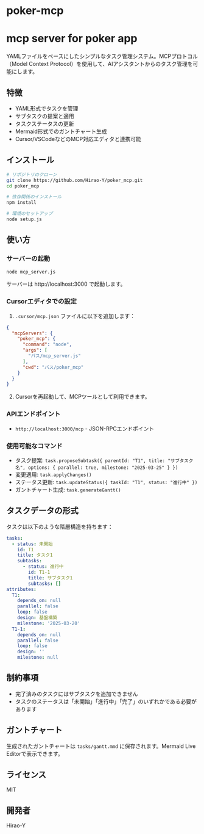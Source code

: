 # poker-mcp
mcp server for poker app
=======
YAMLファイルをベースにしたシンプルなタスク管理システム。MCPプロトコル（Model Context Protocol）を使用して、AIアシスタントからのタスク管理を可能にします。

## 特徴
- YAML形式でタスクを管理
- サブタスクの提案と適用
- タスクステータスの更新
- Mermaid形式でのガントチャート生成
- Cursor/VSCodeなどのMCP対応エディタと連携可能

## インストール
```bash
# リポジトリのクローン
git clone https://github.com/Hirao-Y/poker_mcp.git
cd poker_mcp

# 依存関係のインストール
npm install

# 環境のセットアップ
node setup.js
```

## 使い方

### サーバーの起動

```bash
node mcp_server.js
```

サーバーは http://localhost:3000 で起動します。

### Cursorエディタでの設定

1. `.cursor/mcp.json` ファイルに以下を追加します：

```json
{
  "mcpServers": {
    "poker_mcp": {
      "command": "node",
      "args": [
        "パス/mcp_server.js"
      ],
      "cwd": "パス/poker_mcp"
    }
  }
}
```

2. Cursorを再起動して、MCPツールとして利用できます。

### APIエンドポイント

- `http://localhost:3000/mcp` - JSON-RPCエンドポイント

### 使用可能なコマンド

- タスク提案: `task.proposeSubtask({ parentId: "T1", title: "サブタスク名", options: { parallel: true, milestone: "2025-03-25" } })`
- 変更適用: `task.applyChanges()`
- ステータス更新: `task.updateStatus({ taskId: "T1", status: "進行中" })`
- ガントチャート生成: `task.generateGantt()`

## タスクデータの形式

タスクは以下のような階層構造を持ちます：

```yaml
tasks:
  - status: 未開始
    id: T1
    title: タスク1
    subtasks:
      - status: 進行中
        id: T1-1
        title: サブタスク1
        subtasks: []
attributes:
  T1:
    depends_on: null
    parallel: false
    loop: false
    design: 基盤構築
    milestone: '2025-03-20'
  T1-1:
    depends_on: null
    parallel: false
    loop: false
    design: ''
    milestone: null
```

## 制約事項

- 完了済みのタスクにはサブタスクを追加できません
- タスクのステータスは「未開始」「進行中」「完了」のいずれかである必要があります

## ガントチャート

生成されたガントチャートは `tasks/gantt.mmd` に保存されます。Mermaid Live Editorで表示できます。

## ライセンス

MIT

## 開発者

Hirao-Y
